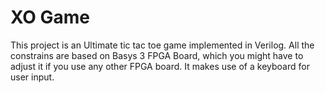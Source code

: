 # XO Game
This project is an Ultimate tic tac toe game implemented in Verilog. All the constrains are based on Basys 3 FPGA Board, which you might have to adjust it if you use any other FPGA board.
It makes use of a keyboard for user input.
